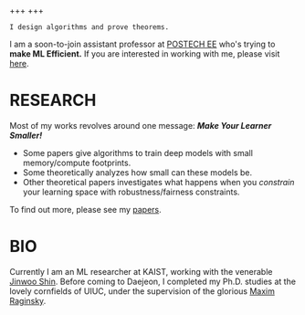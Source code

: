 +++
+++

`I design algorithms and prove theorems.`


I am a soon-to-join assistant professor at [POSTECH EE](https://ee.postech.ac.kr) who's trying to __make ML Efficient.__ If you are interested in working with me, please visit [here](/withme/).

# RESEARCH

Most of my works revolves around one message: _**Make Your Learner Smaller!**_
- Some papers give algorithms to train deep models with small memory/compute footprints.
- Some theoretically analyzes how small can these models be.
- Other theoretical papers investigates what happens when you _constrain_ your learning space with robustness/fairness constraints.

To find out more, please see my [papers](/papers/).

# BIO
Currently I am an ML researcher at KAIST, working with the venerable [Jinwoo Shin](https://alinlab.kaist.ac.kr/shin.html). Before coming to Daejeon, I completed my Ph.D. studies at the lovely cornfields of UIUC, under the supervision of the glorious [Maxim Raginsky](http://maxim.ece.illinois.edu).



